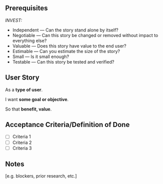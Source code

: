 ## Prerequisites

*INVEST:*

* Independent — Can the story stand alone by itself?
* Negotiable — Can this story be changed or removed without impact to everything else?
* Valuable — Does this story have value to the end user?
* Estimable — Can you estimate the size of the story?
* Small — Is it small enough?
* Testable — Can this story be tested and verified?

## User Story

As a __type of user__.

I want __some goal or objective__.

So that __benefit, value__.

## Acceptance Criteria/Definition of Done

* [ ]  Criteria 1
* [ ]  Criteria 2
* [ ]  Criteria 3

## Notes

[e.g. blockers, prior research, etc.]